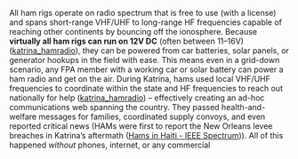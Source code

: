 All ham rigs operate on radio spectrum that is free to use (with a license) and spans short-range VHF/UHF to long-range HF frequencies capable of reaching other continents by bouncing off the ionosphere. Because **virtually all ham rigs can run on 12V DC** (often between 11–16V) ([katrina_hamradio](https://mst.rice.edu/PHYS501/SPR2007Papers/Nkung_kat.pdf#:~:text=morse%20code%2C%20can%20be%20extremely,This%20point%20is%20not%20accidental)), they can be powered from car batteries, solar panels, or generator hookups in the field with ease. This means even in a grid-down scenario, any FPA member with a working car or solar battery can power a ham radio and get on the air. During Katrina, hams used local VHF/UHF frequencies to coordinate within the state and HF frequencies to reach out nationally for help ([katrina_hamradio](https://mst.rice.edu/PHYS501/SPR2007Papers/Nkung_kat.pdf#:~:text=patrol%2C%20and%20other%20federal%2C%20state%2C,hams%20stationed%20themselves%20at%20airports)) – effectively creating an ad-hoc communications web spanning the country. They passed health-and-welfare messages for families, coordinated supply convoys, and even reported critical news (HAMs were first to report the New Orleans levee breaches in Katrina’s aftermath ([Hams in Haiti - IEEE Spectrum](https://spectrum.ieee.org/hams-in-haiti#:~:text=%E2%80%9DHams%20hold%20down%20the%20fort,chaotic%20aftermath%20of%20the%20hurricane))). All of this happened _without_ phones, internet, or any commercial